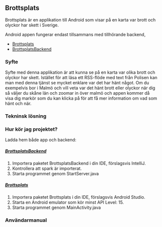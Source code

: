 ## Brottsplats

Brottsplats är en applikation till Android som visar på en karta var brott och olyckor har skett i Sverige.

Android appen fungerar endast tillsammans med tillhörande backend,
- [Brottsplats](https://github.com/JimmyMaksymiw/Brottsplats)
- [BrottsplatsBackend](https://github.com/JimmyMaksymiw/BrottsplatsBackend)

### Syfte
Syfte med denna applikation är att kunna se på en karta var olika brott och olyckor har skett.
Istället för att läsa ett RSS-flöde med text från Polisen kan man med denna tjänst se mycket enklare 
var det har hänt något.
Om du exempelvis bor i Malmö och vill veta var det hänt brott eller olyckor när dig så väljer du 
skåne län och zoomar in över malmö och appen kommer då visa dig markör som du kan klicka på för att 
få mer information om vad som hänt och när. 

### Tekninsk lösning


### Hur kör jag projektet?
Ladda hem både app och backend:
##### [BrottsplatsBackend](https://github.com/JimmyMaksymiw/BrottsplatsBackend)
1. Importera paketet BrottsplatsBackend i din IDE, förslagsvis IntelliJ.
2. Kontrollera att spark är importerat.
3. Starta programmet genom StartServer.java

##### [Brottsplats](https://github.com/JimmyMaksymiw/Brottsplats)
1. Importera paketet Brottsplats i din IDE, förslagsvis Android Studio.
2. Starta en Android emulator som kör minst API Level: 15.
3. Starta programmet genom MainActivity.java

### Användarmanual
